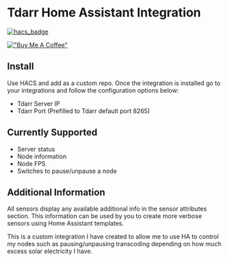 # Tdarr Home Assistant Integration

[![hacs_badge](https://img.shields.io/badge/HACS-Default-orange.svg?style=for-the-badge)](https://github.com/custom-components/hacs)

[!["Buy Me A Coffee"](https://www.buymeacoffee.com/assets/img/custom_images/orange_img.png)](https://www.buymeacoffee.com/itchannel)

## Install
Use HACS and add as a custom repo. Once the integration is installed go to your integrations and follow the configuration options below:
- Tdarr Server IP
- Tdarr Port (Prefilled to Tdarr default port 8265)

## Currently Supported
- Server status
- Node information
- Node FPS
- Switches to pause/unpause a node

## Additional Information

All sensors display any available additional info in the sensor attributes section. This information can be used by you to create more verbose sensors using Home Assistant templates. 


This is a custom integration I have created to allow me to use HA to control my nodes such as pausing/unpausing transcoding depending on how much excess solar electricity I have. 